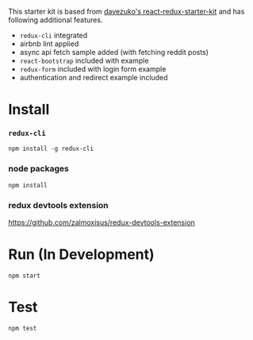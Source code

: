 This starter kit is based from [davezuko's react-redux-starter-kit](https://github.com/davezuko/react-redux-starter-kit) and has following additional features.

- `redux-cli` integrated
- airbnb lint applied
- async api fetch sample added (with fetching reddit posts)
- `react-bootstrap` included with example
- `redux-form` included with login form example
- authentication and redirect example included

# Install

### `redux-cli`
```
npm install -g redux-cli
```

### node packages
```
npm install
```

### redux devtools extension
https://github.com/zalmoxisus/redux-devtools-extension

# Run (In Development)
```
npm start
```

# Test
```
npm test
```
